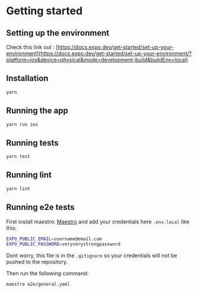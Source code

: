 # Getting started
## Setting up the environment
Check this link out : [https://docs.expo.dev/get-started/set-up-your-environment](https://docs.expo.dev/get-started/set-up-your-environment/?platform=ios&device=physical&mode=development-build&buildEnv=local)
## Installation
```bash
yarn
```
## Running the app
```bash
yarn run ios
```
## Running tests
```bash
yarn test
```
## Running lint
```bash
yarn lint
```
## Running e2e tests
First install maestro: [Maestro](https://maestro.mobile.dev/getting-started/installing-maestro)
and add your credentials here `.env.local` like this:
```bash
EXPO_PUBLIC_EMAIL=username@email.com
EXPO_PUBLIC_PASSWORD=veryverystrongpassword
```
Dont worry, this file is in the `.gitignore` so your credentials will not be pushed to the repository.

Then run the following command:
```bash
maestro e2e/general.yaml
```